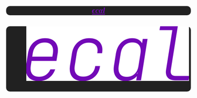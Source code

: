 <link href='https://fonts.googleapis.com/css?family=JetBrains Mono' rel='stylesheet'>
<h2 align="center" >
<pre style="border-radius: 10px; background: #212121; font-family: JetBrains
Mono;"><i><a href="https://ecal.dev" target="_blank"
style="color:#7209b7">ϵcαl</a></i></pre>
</h2>

<h2 align="center" style="border-radius: 10px;background: #212121;">
  <pre>
    <img src="./ecal.svg" alt="ecal" />
  </pre>
</h1>
